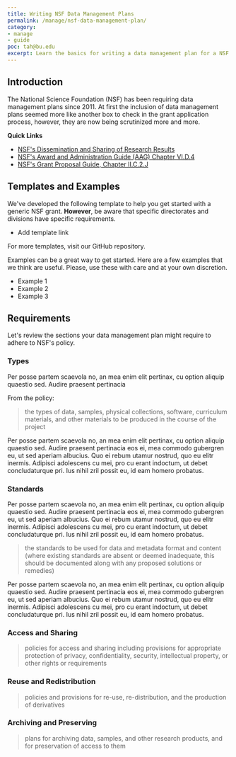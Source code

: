 ```yaml
---
title: Writing NSF Data Management Plans
permalink: /manage/nsf-data-management-plan/
category: 
- manage
- guide
poc: tah@bu.edu
excerpt: Learn the basics for writing a data management plan for a NSF grant application.
---
```


## Introduction 

The National Science Foundation (NSF) has been requiring data management plans since 2011. At first the inclusion of data management plans seemed more like another box to check in the grant application process, however, they are now being scrutinized more and more. 

**Quick Links** 

+ <a href="http://www.nsf.gov/bfa/dias/policy/dmp.jsp" title="NSF's Dissemination and Sharing of Research Results Guidance">NSF's Dissemination and Sharing of Research Results</a> 
+ <a href="http://www.nsf.gov/pubs/policydocs/pappguide/nsf15001/aag_6.jsp#VID4" title="NSF's Award and Administration Guide (AAG) Chapter VI.D.4">NSF's Award and Administration Guide (AAG) Chapter VI.D.4</a> 
+  <a href="http://www.nsf.gov/pubs/policydocs/pappguide/nsf15001/gpg_2.jsp#dmp" title="NSF's Grant Proposal Guide, Chapter II.C.2.J">NSF's Grant Proposal Guide, Chapter II.C.2.J</a> 

## Templates and Examples 

We've developed the following template to help you get started with a generic NSF grant. **However**, be aware that specific directorates and divisions have specific requirements.  

+ Add template link

For more templates, visit our GitHub repository.

Examples can be a great way to get started. Here are a few examples that we think are useful. Please, use these with care and at your own discretion. 

+ Example 1
+ Example 2
+ Example 3 

## Requirements 

Let's review the sections your data management plan might require to adhere to NSF's policy.

### Types 

Per posse partem scaevola no, an mea enim elit pertinax, cu option aliquip quaestio sed. Audire praesent pertinacia 

From the policy:

> the types of data, samples, physical collections, software, curriculum materials, and other materials to be produced in the course of the project

Per posse partem scaevola no, an mea enim elit pertinax, cu option aliquip quaestio sed. Audire praesent pertinacia eos ei, mea commodo gubergren eu, ut sed aperiam albucius. Quo ei rebum utamur nostrud, quo eu elitr inermis. Adipisci adolescens cu mei, pro cu erant indoctum, ut debet concludaturque pri. Ius nihil zril possit eu, id eam homero probatus.


### Standards 

Per posse partem scaevola no, an mea enim elit pertinax, cu option aliquip quaestio sed. Audire praesent pertinacia eos ei, mea commodo gubergren eu, ut sed aperiam albucius. Quo ei rebum utamur nostrud, quo eu elitr inermis. Adipisci adolescens cu mei, pro cu erant indoctum, ut debet concludaturque pri. Ius nihil zril possit eu, id eam homero probatus.


> the standards to be used for data and metadata format and content (where existing standards are absent or deemed inadequate, this should be documented along with any proposed solutions or remedies)

Per posse partem scaevola no, an mea enim elit pertinax, cu option aliquip quaestio sed. Audire praesent pertinacia eos ei, mea commodo gubergren eu, ut sed aperiam albucius. Quo ei rebum utamur nostrud, quo eu elitr inermis. Adipisci adolescens cu mei, pro cu erant indoctum, ut debet concludaturque pri. Ius nihil zril possit eu, id eam homero probatus.

### Access and Sharing

> policies for access and sharing including provisions for appropriate protection of privacy, confidentiality, security, intellectual property, or other rights or requirements

### Reuse and Redistribution  

> policies and provisions for re-use, re-distribution, and the production of derivatives

### Archiving and Preserving 

> plans for archiving data, samples, and other research products, and for preservation of access to them


